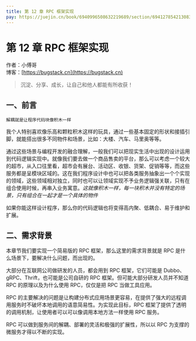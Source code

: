 ```yaml
---
title: 第 12 章 RPC 框架实现
pay: https://juejin.cn/book/6940996508632219689/section/6941278542130839588
---
```


# 第 12 章 RPC 框架实现

作者：小傅哥
<br/>博客：[https://bugstack.cn](https://bugstack.cn)

>沉淀、分享、成长，让自己和他人都能有所收获！

## 一、前言

`解耦就是让程序代码块像积木一样`

我个人特别喜欢像乐高和颗粒积木这样的玩具，通过一些基本固定的形状和接插引脚，就能搭出很多不同物件和场景，比如：大楼、汽车、马里奥等等。

通过这些场景与编程开发的融合理解，一般我们可以把现实生活中出现的设计运用到代码逻辑实现中。就像我们要去做一个商品售卖的平台，那么可以考虑一个较大的超市，从入口往里看，超市会有展台、活动区、收银、货架、促销等等，而这些服务都是呈模块区域的。这在我们程序设计中也可以把各类服务抽象出一个个实现的领域，这些领域相对独立，同时也可以让领域实现不予业务逻辑强关联，只有在组合使用时候，再串入业务寓意。*这就像积木一样，每一块积木并没有特定的场景，只有组合在一起才是一个具体的物件*

如果你能这样设计程序，那么你的代码逻辑也将变得高内聚、低耦合、易于维护和扩展。

## 二、需求背景

本章节我们要实现一个简易版的 RPC 框架，那么这里的需求背景就是 RPC 是什么场景下，要解决什么问题，而出现的。

大部分在互联网公司做研发的人员，都会用到 RPC 框架，它们可能是 Dubbo、gRPC、Thrift，也可能是公司自研的 RPC 框架。但可能大部分研发人员并不知道 RPC 的原理以及为什么使用 RPC，仅仅是把 RPC 当做工具应用。

RPC 的主要解决的问题是让构建分布式应用场景更容易，在提供了强大的远程调用服务时不破坏本地调用的语意简易性。为实现此目标，RPC 框架了提供了透明的调用机制，让使用者可以可以像调用本地方法一样使用 RPC 服务。

RPC 可以做到服务间的解耦、部署的灵活和极强的扩展性，所以以 RPC 为支撑的微服务才得以不断的实现。
